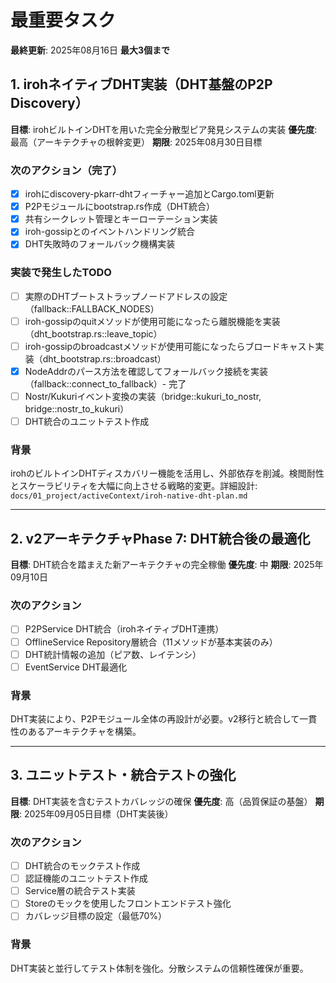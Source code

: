 # 最重要タスク

**最終更新**: 2025年08月16日
**最大3個まで**

## 1. irohネイティブDHT実装（DHT基盤のP2P Discovery）

**目標**: irohビルトインDHTを用いた完全分散型ピア発見システムの実装
**優先度**: 最高（アーキテクチャの根幹変更）
**期限**: 2025年08月30日目標

### 次のアクション（完了）
- [x] irohにdiscovery-pkarr-dhtフィーチャー追加とCargo.toml更新
- [x] P2Pモジュールにbootstrap.rs作成（DHT統合）  
- [x] 共有シークレット管理とキーローテーション実装
- [x] iroh-gossipとのイベントハンドリング統合
- [x] DHT失敗時のフォールバック機構実装

### 実装で発生したTODO
- [ ] 実際のDHTブートストラップノードアドレスの設定（fallback::FALLBACK_NODES）
- [ ] iroh-gossipのquitメソッドが使用可能になったら離脱機能を実装（dht_bootstrap.rs::leave_topic）
- [ ] iroh-gossipのbroadcastメソッドが使用可能になったらブロードキャスト実装（dht_bootstrap.rs::broadcast）
- [x] NodeAddrのパース方法を確認してフォールバック接続を実装（fallback::connect_to_fallback）- 完了
- [ ] Nostr/Kukuriイベント変換の実装（bridge::kukuri_to_nostr, bridge::nostr_to_kukuri）
- [ ] DHT統合のユニットテスト作成

### 背景
irohのビルトインDHTディスカバリー機能を活用し、外部依存を削減。検閲耐性とスケーラビリティを大幅に向上させる戦略的変更。詳細設計: `docs/01_project/activeContext/iroh-native-dht-plan.md`

---
## 2. v2アーキテクチャPhase 7: DHT統合後の最適化

**目標**: DHT統合を踏まえた新アーキテクチャの完全稼働
**優先度**: 中
**期限**: 2025年09月10日

### 次のアクション
- [ ] P2PService DHT統合（irohネイティブDHT連携）
- [ ] OfflineService Repository層統合（11メソッドが基本実装のみ）
- [ ] DHT統計情報の追加（ピア数、レイテンシ）
- [ ] EventService DHT最適化

### 背景
DHT実装により、P2Pモジュール全体の再設計が必要。v2移行と統合して一貫性のあるアーキテクチャを構築。

---

## 3. ユニットテスト・統合テストの強化

**目標**: DHT実装を含むテストカバレッジの確保
**優先度**: 高（品質保証の基盤）
**期限**: 2025年09月05日目標（DHT実装後）

### 次のアクション
- [ ] DHT統合のモックテスト作成
- [ ] 認証機能のユニットテスト作成
- [ ] Service層の統合テスト実装
- [ ] Storeのモックを使用したフロントエンドテスト強化
- [ ] カバレッジ目標の設定（最低70%）

### 背景
DHT実装と並行してテスト体制を強化。分散システムの信頼性確保が重要。
